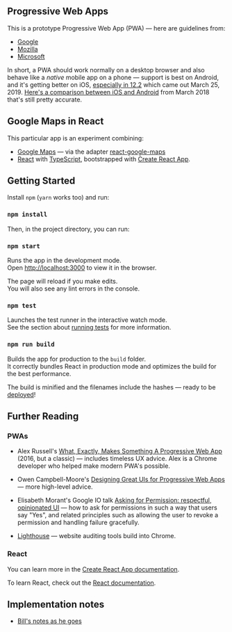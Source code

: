 ## Progressive Web Apps

This is a prototype Progressive Web App (PWA) — here are guidelines from:

* [Google](https://developers.google.com/web/progressive-web-apps/)
* [Mozilla](https://developer.mozilla.org/en-US/docs/Web/Progressive_web_apps)
* [Microsoft](https://developer.microsoft.com/en-us/windows/pwa)

In short, a PWA should work normally on a desktop browser and also behave like a *native* mobile app on a phone — support is best on Android, and it's getting better on iOS, [especially in 12.2](https://medium.com/@firt/whats-new-on-ios-12-2-for-progressive-web-apps-75c348f8e945) which came out March 25, 2019. [Here's a comparison between iOS and Android](https://medium.com/@firt/progressive-web-apps-on-ios-are-here-d00430dee3a7) from March 2018 that's still pretty accurate.

## Google Maps in React

This particular app is an experiment combining:

* [Google Maps](https://developers.google.com/maps/documentation/javascript/tutorial) — via the adapter [react-google-maps](https://github.com/tomchentw/react-google-maps)
* [React](https://reactjs.org/) with [TypeScript](https://www.typescriptlang.org/), bootstrapped with [Create React App](https://github.com/facebook/create-react-app).

## Getting Started

Install `npm` (`yarn` works too) and run:

### `npm install`

Then, in the project directory, you can run:

### `npm start`

Runs the app in the development mode.<br>
Open [http://localhost:3000](http://localhost:3000) to view it in the browser.

The page will reload if you make edits.<br>
You will also see any lint errors in the console.

### `npm test`

Launches the test runner in the interactive watch mode.<br>
See the section about [running tests](https://facebook.github.io/create-react-app/docs/running-tests) for more information.

### `npm run build`

Builds the app for production to the `build` folder.<br>
It correctly bundles React in production mode and optimizes the build for the best performance.

The build is minified and the filenames include the hashes — ready to be [deployed](https://facebook.github.io/create-react-app/docs/deployment)!

## Further Reading

### PWAs

* Alex Russell's [What, Exactly, Makes Something A Progressive Web App](https://infrequently.org/2016/09/what-exactly-makes-something-a-progressive-web-app/) (2016, but a classic) — includes timeless UX advice. Alex is a Chrome developer who helped make modern PWA's possible.

* Owen Campbell-Moore's [Designing Great UIs for Progressive Web Apps](https://medium.com/@owencm/designing-great-uis-for-progressive-web-apps-dd38c1d20f7) — more high-level advice.

* Elisabeth Morant's Google IO talk [Asking for Permission: respectful, opinionated UI](https://www.youtube.com/watch?v=4QQyjqtHwlY) — how to ask for permissions in such a way that users say "Yes", and related principles such as allowing the user to revoke a permission and handling failure gracefully.

* [Lighthouse](https://developers.google.com/web/tools/lighthouse/) — website auditing tools build into Chrome.

### React

You can learn more in the [Create React App documentation](https://facebook.github.io/create-react-app/docs/getting-started).

To learn React, check out the [React documentation](https://reactjs.org/).

## Implementation notes

* [Bill's notes as he goes](https://www.evernote.com/l/AF66Ujp7hstPxoBWI_Xebjx2c4uY5X7hnq0)

